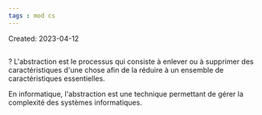 ```yaml
---
tags : mod cs
---
```

Created: 2023-04-12

##
?
L'abstraction est le processus qui consiste à enlever ou à supprimer des caractéristiques d'une chose afin de la réduire à un ensemble de caractéristiques essentielles.

En informatique, l'abstraction est une technique permettant de gérer la complexité des
systèmes informatiques.